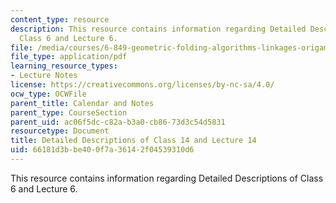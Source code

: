 ```yaml
---
content_type: resource
description: This resource contains information regarding Detailed Descriptions of
  Class 6 and Lecture 6.
file: /media/courses/6-849-geometric-folding-algorithms-linkages-origami-polyhedra-fall-2012/66181d3bbe400f7a36142f04539310d6_MIT6_849F12_desc14.pdf
file_type: application/pdf
learning_resource_types:
- Lecture Notes
license: https://creativecommons.org/licenses/by-nc-sa/4.0/
ocw_type: OCWFile
parent_title: Calendar and Notes
parent_type: CourseSection
parent_uid: ac06f5dc-c82a-b3a0-cb86-73d3c54d5831
resourcetype: Document
title: Detailed Descriptions of Class 14 and Lecture 14
uid: 66181d3b-be40-0f7a-3614-2f04539310d6
---
```

This resource contains information regarding Detailed Descriptions of Class 6 and Lecture 6.